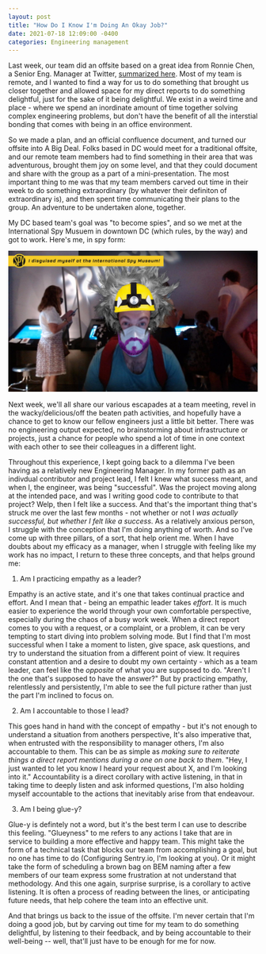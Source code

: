 ```yaml
---
layout: post
title: "How Do I Know I'm Doing An Okay Job?"
date: 2021-07-18 12:09:00 -0400
categories: Engineering management
---
```


Last week, our team did an offsite based on a great idea from Ronnie Chen, a Senior Eng. Manager at Twitter, [summarized here](https://twitter.com/rondoftw/status/1304143989939949568). Most of my team is remote, and I wanted to find a way for us to do something that brought us closer together and allowed space for my direct reports to do something delightful, just for the sake of it being delightful. We exist in a weird time and place - where we spend an inordinate amount of time together solving complex engineering problems, but don't have the benefit of all the interstial bonding that comes with being in an office environment.

So we made a plan, and an official confluence document, and turned our offsite into A Big Deal. Folks based in DC would meet for a traditional offsite, and our remote team members had to find something in their area that was adventurous, brought them joy on some level, and that they could document and share with the group as a part of a mini-presentation. The most important thing to me was that my team members carved out time in their week to do something extraordinary (by whatever their definiton of extraordinary is), and then spent time communicating their plans to the group. An adventure to be undertaken alone, together.

My DC based team's goal was "to become spies", and so we met at the International Spy Musuem in downtown DC (which rules, by the way) and got to work. Here's me, in spy form:

![it me!](/assets/img/it_me.png)

Next week, we'll all share our various escapades at a team meeting, revel in the wacky/delicious/off the beaten path activities, and hopefully have a chance to get to know our fellow engineers just a little bit better. There was no engineering output expected, no brainstorming about infrastructure or projects, just a chance for people who spend a lot of time in one context with each other to see their colleagues in a different light.

Throughout this experience, I kept going back to a dilemma I've been having as a relatively new Engineering Manager. In my former path as an indivdual contributor and project lead, I felt I knew what success meant, and when I, the engineer, was being "successful". Was the project moving along at the intended pace, and was I writing good code to contribute to that project? Welp, then I felt like a success. And that's the important thing that's struck me over the last few months - not whether or not I *was actually successful, but whether I felt like a success*. As a relatively anxious person, I struggle with the conception that I'm doing anything of worth. And so I've come up with three pillars, of a sort, that help orient me. When I have doubts about my efficacy as a manager, when I struggle with feeling like my work has no impact, I return to these three concepts, and that helps ground me:

1. Am I practicing empathy as a leader?

Empathy is an active state, and it's one that takes continual practice and effort. And I mean that - being an empathic leader takes *effort*. It is much easier to experience the world through your own comfortable perspective, especially during the chaos of a busy work week. When a direct report comes to you with a request, or a complaint, or a problem, it can be very tempting to start diving into problem solving mode. But I find that I'm most successful when I take a moment to listen, give space, ask questions, and try to understand the situation from a different point of view. It requires constant attention and a desire to doubt my own certainty - which as a team leader, can feel like the *opposite* of what you are supposed to do. "Aren't I the one that's supposed to have the answer?" But by practicing empathy, relentlessly and persistently, I'm able to see the full picture rather than just the part I'm inclined to focus on.

2. Am I accountable to those I lead?

This goes hand in hand with the concept of empathy - but it's not enough to understand a situation from anothers perspective, It's also imperative that, when entrusted with the responsibility to manager others, I'm also accountable to them. This can be as simple as *making sure to reiterate things a direct report mentions during a one on one back to them*. "Hey, I just wanted to let you know I heard your request about X, and I'm looking into it." Accountability is a direct corollary with active listening, in that in taking time to deeply listen and ask informed questions, I'm also holding myself accountable to the actions that inevitably arise from that endeavour.

3. Am I being glue-y?

Glue-y is defintely not a word, but it's the best term I can use to describe this feeling. "Glueyness" to me refers to any actions I take that are in service to building a more effective and happy team. This might take the form of a technical task that blocks our team from accomplishing a goal, but no one has time to do (Configuring Sentry.io, I'm looking at you). Or it might take the form of scheduling a brown bag on BEM naming after a few members of our team express some frustration at not understand that methodology. And this one again, surprise surprise, is a corollary to active listening. It is often a process of reading between the lines, or anticipating future needs, that help cohere the team into an effective unit.

And that brings us back to the issue of the offsite. I'm never certain that I'm doing a good job, but by carving out time for my team to do something delightful, by listening to their feedback, and by being accountable to their well-being -- well, that'll just have to be enough for me for now.
